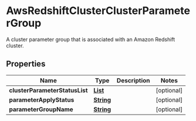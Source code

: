

# AwsRedshiftClusterClusterParameterGroup

A cluster parameter group that is associated with an Amazon Redshift cluster.

## Properties

| Name | Type | Description | Notes |
|------------ | ------------- | ------------- | -------------|
|**clusterParameterStatusList** | [**List**](List.md) |  |  [optional] |
|**parameterApplyStatus** | [**String**](String.md) |  |  [optional] |
|**parameterGroupName** | [**String**](String.md) |  |  [optional] |



